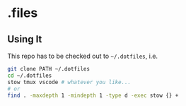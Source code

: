 # .files

## Using It

This repo has to be checked out to `~/.dotfiles`, i.e.

```sh
git clone PATH ~/.dotfiles
cd ~/.dotfiles
stow tmux vscode # whatever you like...
# or
find . -maxdepth 1 -mindepth 1 -type d -exec stow {} +
```